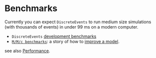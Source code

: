 # Benchmarks

Currently you can expect `DiscreteEvents` to run medium size simulations (with thousands of events) in under 99 ms on a modern computer.

- `DiscreteEvents` [development benchmarks](https://github.com/pbayer/DiscreteEventsCompanion.jl/tree/master/benchmarks)
- [`M/M/c benchmarks`](https://github.com/pbayer/DiscreteEventsCompanion.jl/tree/master/benchmarks/queue_mmc): a story of how to [improve a model](https://github.com/pbayer/DiscreteEventsCompanion.jl/issues/1).

see also [Performance](performance.md).
